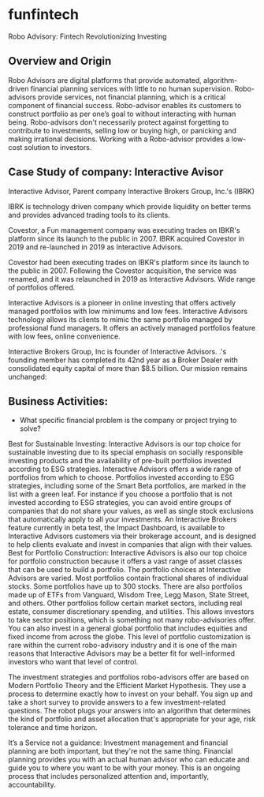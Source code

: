 # funfintech
Robo Advisory: Fintech Revolutionizing Investing 

## Overview and Origin
Robo Advisors are digital platforms that provide automated, algorithm-driven financial planning services with little to no human supervision. Robo-advisors provide services, not financial planning, which is a critical component of financial success. Robo-advisor enables its customers to construct portfolio as per one’s goal to without interacting with human being. Robo-advisors don't necessarily protect against forgetting to contribute to investments, selling low or buying high, or panicking and making irrational decisions.
Working with a Robo-advisor provides a low-cost solution to investors. 

## Case Study of company: Interactive Avisor

Interactive Advisor, Parent company Interactive Brokers Group, Inc.'s (IBRK)

IBRK is technology driven company which provide liquidity on better terms and provides advanced trading tools to its clients. 

Covestor, a Fun management company was executing trades on IBKR's platform since its launch to the public in 2007. IBRK acquired Covestor in 2019 and re-launched in 2019 as Interactive Advisors. 

Covestor had been executing trades on IBKR's platform since its launch to the public in 2007. Following the Covestor acquisition, the service was renamed, and it was relaunched in 2019 as Interactive Advisors. Wide range of portfolios offered.

Interactive Advisors is a pioneer in online investing that offers actively managed portfolios with low minimums and low fees. Interactive Advisors technology allows its clients to mimic the same portfolio managed by professional fund managers. It offers an actively managed portfolios feature with low fees, online convenience. 


Interactive Brokers Group, Inc is founder of Interactive Advisors. .'s founding member has completed its 42nd year as a Broker Dealer with consolidated equity capital of more than $8.5 billion. Our mission remains unchanged:





## Business Activities:

* What specific financial problem is the company or project trying to solve?

Best for Sustainable Investing: Interactive Advisors is our top choice for sustainable investing due to its special emphasis on socially responsible investing products and the availability of pre-built portfolios invested according to ESG strategies.
Interactive Advisors offers a wide range of portfolios from which to choose. Portfolios invested according to ESG strategies, including some of the Smart Beta portfolios, are marked in the list with a green leaf.
For instance if you choose a portfolio that is not invested according to ESG strategies, you can avoid entire groups of companies that do not share your values, as well as single stock exclusions that automatically apply to all your investments. An Interactive Brokers feature currently in beta test, the Impact Dashboard, is available to Interactive Advisors customers via their brokerage account, and is designed to help clients evaluate and invest in companies that align with their values. 
Best for Portfolio Construction: Interactive Advisors is also our top choice for portfolio construction because it offers a vast range of asset classes that can be used to build a portfolio.
The portfolio choices at Interactive Advisors are varied. Most portfolios contain fractional shares of individual stocks. Some portfolios have up to 300 stocks. There are also portfolios made up of ETFs from Vanguard, Wisdom Tree, Legg Mason, State Street, and others. Other portfolios follow certain market sectors, including real estate, consumer discretionary spending, and utilities. This allows investors to take sector positions, which is something not many robo-advisories offer. You can also invest in a general global portfolio that includes equities and fixed income from across the globe. This level of portfolio customization is rare within the current robo-advisory industry and it is one of the main reasons that Interactive Advisors may be a better fit for well-informed investors who want that level of control.

The investment strategies and portfolios robo-advisors offer are based on Modern Portfolio Theory and the Efficient Market Hypothesis. They use a process to determine exactly how to invest on your behalf. You sign up and take a short survey to provide answers to a few investment-related questions. The robot plugs your answers into an algorithm that determines the kind of portfolio and asset allocation that's appropriate for your age, risk tolerance and time horizon.

It’s a Service not a guidance: Investment management and financial planning are both important, but they're not the same thing. Financial planning provides you with an actual human advisor who can educate and guide you to where you want to be with your money. This is an ongoing process that includes personalized attention and, importantly, accountability.
